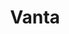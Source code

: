 ---
price: "99"
title: Vanta
license: An energetic, dark layout with vibrant orange accents, designed for a creative directory site. It features bold typographic elements and dynamic visuals.
highlights:
  - "51 Pages "
  - "80+ Sections"
  - "100+ Components"
features:
  - title: "Super  permisive license"
    description: "Use the theme for your own personal and professional purposes."
  - title: "A bounch of pages"
    description: "Precoded pages to get you started right away."
preview: "https://raizora.com/viewports/vanta"
checkout: "https://raizora.com/info/vanta"
description: A dark-mode educational platform theme, emphasizing a sleek and modern interface for online learning. It offers features like course page, teachers, and lessons, all in a coherent, dark aesthetic designed to enhance user focus and interaction.
image:
  url: "/images/store/vanta.png"
  alt: "Put your alt text."

---